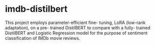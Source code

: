 # imdb-distilbert
This project employs parameter-efficient fine- tuning, LoRA (low-rank adaptation), on a pre- trained DistilBERT to compare with a fully- trained DistilBERT and Logistic Regression model for the purpose of sentiment classification of IMDb movie reviews.
